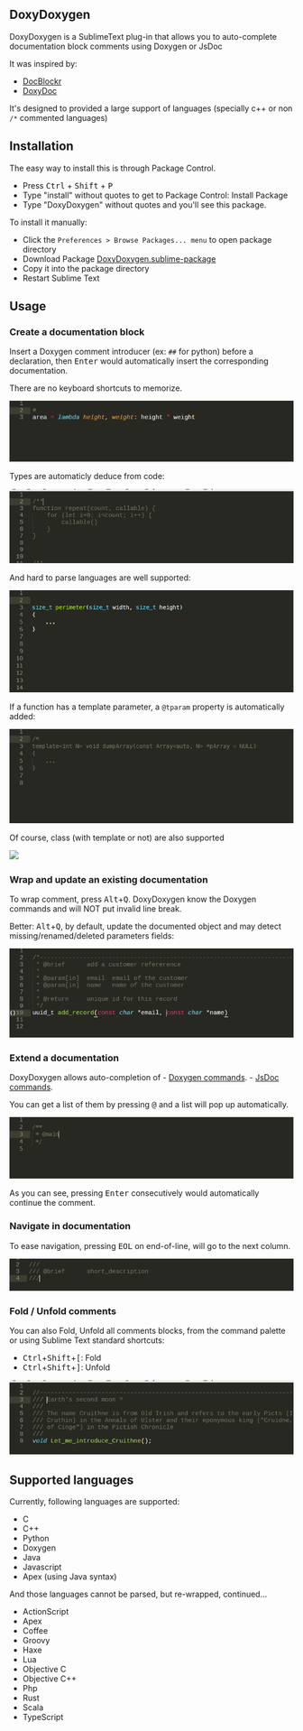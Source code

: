 ## DoxyDoxygen

DoxyDoxygen is a SublimeText plug-in that allows you to auto-complete documentation block comments using Doxygen or JsDoc

It was inspired by:
   - [DocBlockr](https://github.com/spadgos/sublime-jsdocs)
   - [DoxyDoc](https://github.com/Rapptz/DoxyDoc)

It's designed to provided a large support of languages (specially c++ or non `/*` commented languages)


## Installation

The easy way to install this is through Package Control.
   - Press <kbd>Ctrl</kbd> + <kbd>Shift</kbd> + <kbd>P</kbd>
   - Type "install" without quotes to get to Package Control: Install Package
   - Type "DoxyDoxygen" without quotes and you'll see this package.

To install it manually:
   - Click the ```Preferences > Browse Packages... menu``` to open package directory
   - Download Package [DoxyDoxygen.sublime-package](http://20tauri.free.fr/DoxyDoxygen/lastest/DoxyDoxygen.sublime-package)
   - Copy it into the package directory
   - Restart Sublime Text

## Usage

### Create a documentation block

Insert a Doxygen comment introducer (ex: `##` for python) before a declaration, then <kbd>Enter</kbd> would automatically insert the corresponding documentation.

There are no keyboard shortcuts to memorize.

![](https://raw.githubusercontent.com/20Tauri/DoxyDoxygen/master/images/python.gif)

Types are automaticly deduce from code:

![](https://raw.githubusercontent.com/20Tauri/DoxyDoxygen/master/images/javascript.gif)

And hard to parse languages are well supported:

![](https://raw.githubusercontent.com/20Tauri/DoxyDoxygen/master/images/function.gif)

If a function has a template parameter, a `@tparam` property is automatically added:

![](https://raw.githubusercontent.com/20Tauri/DoxyDoxygen/master/images/template.gif)

Of course, class (with template or not) are also supported

![](https://raw.githubusercontent.com/20Tauri/DoxyDoxygen/master/images/templateclass.gif)

### Wrap and update an existing documentation

To wrap comment, press <kbd>Alt</kbd>+<kbd>Q</kbd>.
DoxyDoxygen know the Doxygen commands and will NOT put invalid line break.

Better: <kbd>Alt</kbd>+<kbd>Q</kbd>, by default, update the documented object and may detect missing/renamed/deleted parameters fields:

![](https://raw.githubusercontent.com/20Tauri/DoxyDoxygen/master/images/reformat_advanced.gif)

### Extend a documentation

DoxyDoxygen allows auto-completion of
    - [Doxygen commands](http://www.stack.nl/~dimitri/doxygen/manual/commands.html).
    - [JsDoc commands](http://usejsdoc.org/).

You can get a list of them by pressing <kbd>@</kbd> and a list will pop up automatically.

![](https://raw.githubusercontent.com/20Tauri/DoxyDoxygen/master/images/dox.gif)

As you can see, pressing <kbd>Enter</kbd> consecutively would automatically continue the comment.

### Navigate in documentation

To ease navigation, pressing <kbd>EOL</kbd> on end-of-line, will go to the next column.

![](https://raw.githubusercontent.com/20Tauri/DoxyDoxygen/master/images/eol.gif)

### Fold / Unfold comments

You can also Fold, Unfold all comments blocks, from the command palette or using Sublime Text standard shortcuts:
   -  <kbd>Ctrl</kbd>+<kbd>Shift</kbd>+<kbd>[</kbd>: Fold
   -  <kbd>Ctrl</kbd>+<kbd>Shift</kbd>+<kbd>]</kbd>: Unfold

![](https://raw.githubusercontent.com/20Tauri/DoxyDoxygen/master/images/fold.gif)

## Supported languages

Currently, following languages are supported:
   - C
   - C++
   - Python
   - Doxygen
   - Java
   - Javascript
   - Apex (using Java syntax)

And those languages cannot be parsed, but re-wrapped, continued...
   - ActionScript
   - Apex
   - Coffee
   - Groovy
   - Haxe
   - Lua
   - Objective C
   - Objective C++
   - Php
   - Rust
   - Scala
   - TypeScript
